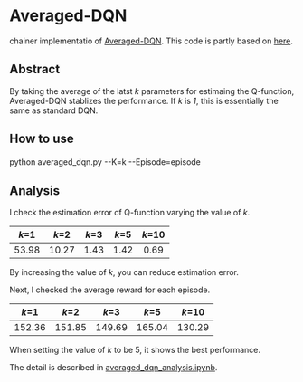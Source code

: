 # Averaged-DQN
chainer implementatio of [Averaged-DQN](http://proceedings.mlr.press/v70/anschel17a.html "Averaged-DQN").
This code is partly based on [here](http://ensekitt.hatenablog.com/entry/2016/11/28/035827).

## Abstract
By taking the average of the latst *k* parameters for estimaing the Q-function, Averaged-DQN stablizes the performance.
If *k* is *1*, this is essentially the same as standard DQN.

## How to use
python averaged_dqn.py --K=k --Episode=episode　　

## Analysis

I check the estimation error of Q-function varying the value of *k*.  

|*k*=1|*k*=2|*k*=3|*k*=5|*k*=10|
|:--:|:--:|:--:|:--:|:--:|
|53.98|10.27|1.43|1.42|0.69|

By increasing the value of *k*, you can reduce estimation error.  

Next, I checked the average reward for each episode.  

|*k*=1|*k*=2|*k*=3|*k*=5|*k*=10|
|:--:|:--:|:--:|:--:|:--:|
|152.36|151.85|149.69|165.04|130.29|  

When setting the value of *k* to be 5, it shows the best performance.

The detail is described in [averaged_dqn_analysis.ipynb](https://github.com/smayru/Averaged-DQN/blob/master/averaged_dqn_analysis.ipynb "averaged_dqn_analysis.ipynb").





